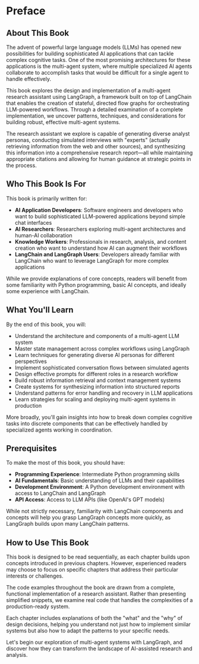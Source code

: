 # Preface

## About This Book

The advent of powerful large language models (LLMs) has opened new possibilities for building sophisticated AI applications that can tackle complex cognitive tasks. One of the most promising architectures for these applications is the multi-agent system, where multiple specialized AI agents collaborate to accomplish tasks that would be difficult for a single agent to handle effectively.

This book explores the design and implementation of a multi-agent research assistant using LangGraph, a framework built on top of LangChain that enables the creation of stateful, directed flow graphs for orchestrating LLM-powered workflows. Through a detailed examination of a complete implementation, we uncover patterns, techniques, and considerations for building robust, effective multi-agent systems.

The research assistant we explore is capable of generating diverse analyst personas, conducting simulated interviews with "experts" (actually retrieving information from the web and other sources), and synthesizing this information into a comprehensive research report—all while maintaining appropriate citations and allowing for human guidance at strategic points in the process.

## Who This Book Is For

This book is primarily written for:

- **AI Application Developers**: Software engineers and developers who want to build sophisticated LLM-powered applications beyond simple chat interfaces
- **AI Researchers**: Researchers exploring multi-agent architectures and human-AI collaboration
- **Knowledge Workers**: Professionals in research, analysis, and content creation who want to understand how AI can augment their workflows
- **LangChain and LangGraph Users**: Developers already familiar with LangChain who want to leverage LangGraph for more complex applications

While we provide explanations of core concepts, readers will benefit from some familiarity with Python programming, basic AI concepts, and ideally some experience with LangChain.

## What You'll Learn

By the end of this book, you will:

- Understand the architecture and components of a multi-agent LLM system
- Master state management across complex workflows using LangGraph
- Learn techniques for generating diverse AI personas for different perspectives
- Implement sophisticated conversation flows between simulated agents
- Design effective prompts for different roles in a research workflow
- Build robust information retrieval and context management systems
- Create systems for synthesizing information into structured reports
- Understand patterns for error handling and recovery in LLM applications
- Learn strategies for scaling and deploying multi-agent systems in production

More broadly, you'll gain insights into how to break down complex cognitive tasks into discrete components that can be effectively handled by specialized agents working in coordination.

## Prerequisites

To make the most of this book, you should have:

- **Programming Experience**: Intermediate Python programming skills
- **AI Fundamentals**: Basic understanding of LLMs and their capabilities
- **Development Environment**: A Python development environment with access to LangChain and LangGraph
- **API Access**: Access to LLM APIs (like OpenAI's GPT models)

While not strictly necessary, familiarity with LangChain components and concepts will help you grasp LangGraph concepts more quickly, as LangGraph builds upon many LangChain patterns.

## How to Use This Book

This book is designed to be read sequentially, as each chapter builds upon concepts introduced in previous chapters. However, experienced readers may choose to focus on specific chapters that address their particular interests or challenges.

The code examples throughout the book are drawn from a complete, functional implementation of a research assistant. Rather than presenting simplified snippets, we examine real code that handles the complexities of a production-ready system.

Each chapter includes explanations of both the "what" and the "why" of design decisions, helping you understand not just how to implement similar systems but also how to adapt the patterns to your specific needs.

Let's begin our exploration of multi-agent systems with LangGraph, and discover how they can transform the landscape of AI-assisted research and analysis.
